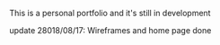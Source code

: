 This is a personal portfolio and it's still in development

update 28018/08/17: Wireframes and home page done
